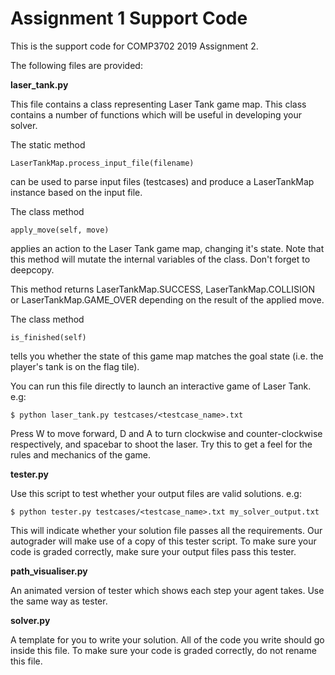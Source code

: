 # Assignment 1 Support Code

This is the support code for COMP3702 2019 Assignment 2.

The following files are provided:

**laser_tank.py**

This file contains a class representing Laser Tank game map. This class contains a number of functions which will be useful in developing your solver.

The static method
~~~~~
LaserTankMap.process_input_file(filename)
~~~~~
can be used to parse input files (testcases) and produce a LaserTankMap instance based on the input file.

The class method
~~~~~
apply_move(self, move)
~~~~~
applies an action to the Laser Tank game map, changing it's state. Note that this method will mutate the internal variables of the class. Don't forget to deepcopy.

This method returns LaserTankMap.SUCCESS, LaserTankMap.COLLISION or LaserTankMap.GAME_OVER depending on the result of the applied move.

The class method
~~~~~
is_finished(self)
~~~~~
tells you whether the state of this game map matches the goal state (i.e. the player's tank is on the flag tile).

You can run this file directly to launch an interactive game of Laser Tank. e.g:
~~~~~
$ python laser_tank.py testcases/<testcase_name>.txt
~~~~~
Press W to move forward, D and A to turn clockwise and counter-clockwise respectively, and spacebar to shoot the laser. Try this to get a feel for the rules and mechanics of the game.

**tester.py**

Use this script to test whether your output files are valid solutions. e.g:
~~~~~
$ python tester.py testcases/<testcase_name>.txt my_solver_output.txt
~~~~~
This will indicate whether your solution file passes all the requirements. Our autograder will make use of a copy of this tester script. To make sure your code is graded correctly, make sure your output files pass this tester.

**path_visualiser.py**

An animated version of tester which shows each step your agent takes. Use the same way as tester.

**solver.py**

A template for you to write your solution. All of the code you write should go inside this file. To make sure your code is graded correctly, do not rename this file.
